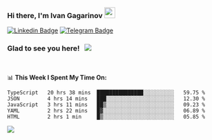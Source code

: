 ### Hi there, I'm Ivan Gagarinov <img src="https://media.giphy.com/media/hvRJCLFzcasrR4ia7z/giphy.gif" width="25px">

[![Linkedin Badge](https://img.shields.io/badge/-LinkedIn-0e76a8?style=flat-square&logo=Linkedin&logoColor=white)](https://linkedin.com/in/ivan-gagarinov-142ba3141/)
[![Telegram Badge](https://img.shields.io/badge/-Telegram-0088cc?style=flat-square&logo=Telegram&logoColor=white)](https://t.me/igagarinov)

### Glad to see you here! &nbsp; ![](https://visitor-badge.glitch.me/badge?page_id=dzencot.dzencot)

</br>

📊 **This Week I Spent My Time On:**
<!--START_SECTION:waka-->
```text
TypeScript   20 hrs 38 mins  ███████████████░░░░░░░░░░   59.75 % 
JSON         4 hrs 14 mins   ███░░░░░░░░░░░░░░░░░░░░░░   12.30 % 
JavaScript   3 hrs 11 mins   ██▒░░░░░░░░░░░░░░░░░░░░░░   09.23 % 
YAML         2 hrs 22 mins   █▓░░░░░░░░░░░░░░░░░░░░░░░   06.89 % 
HTML         2 hrs 1 min     █▒░░░░░░░░░░░░░░░░░░░░░░░   05.85 % 
```
<!--END_SECTION:waka-->

[![](https://github-readme-stats.vercel.app/api?username=dzencot&theme=gruvbox)](https://github.com/dzencot)
